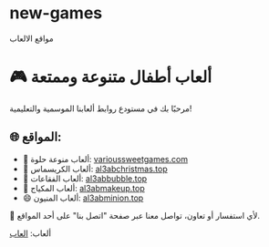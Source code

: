 # new-games
مواقع الالعاب
# 🎮 ألعاب أطفال متنوعة وممتعة

مرحبًا بك في مستودع روابط ألعابنا الموسمية والتعليمية!

## 🌐 المواقع:

- 🧁 ألعاب منوعة حلوة: [varioussweetgames.com](https://www.varioussweetgames.com)
- 🎄 ألعاب الكريسماس: [al3abchristmas.top](https://www.al3abchristmas.top)
- 🎈 ألعاب الفقاعات: [al3abbubble.top](https://www.al3abbubble.top)
- 💄 ألعاب المكياج: [al3abmakeup.top](https://www.al3abmakeup.top)
- 😄 ألعاب المنيون: [al3abminion.top](https://www.al3abminion.top)

📧 لأي استفسار أو تعاون، تواصل معنا عبر صفحة "اتصل بنا" على أحد المواقع.

ألعاب: [العاب]([https://medium.com/@haronalaa/%D8%A7%D8%B3%D8%AA%D9%85%D8%AA%D8%B9-%D8%A8%D8%A3%D9%81%D8%B6%D9%84-%D8%A3%D9%84%D8%B9%D8%A7%D8%A8-%D8%A7%D9%84%D8%A3%D9%88%D9%86%D9%84%D8%A7%D9%8A%D9%86-%D8%A8%D8%A7%D8%B2%D9%84-%D8%B5%D8%A7%D9%84%D9%88%D9%86-%D9%88%D8%AA%D9%88%D9%85-%D9%88%D8%A3%D9%86%D8%AC%D9%8A%D9%84%D8%A7-b6b22559abba](https://medium.com/@haronalaa/%D8%A7%D8%B3%D8%AA%D9%85%D8%AA%D8%B9-%D8%A8%D8%A3%D9%81%D8%B6%D9%84-%D8%A3%D9%84%D8%B9%D8%A7%D8%A8-%D8%A7%D9%84%D8%A3%D9%88%D9%86%D9%84%D8%A7%D9%8A%D9%86-%D8%A8%D8%A7%D8%B2%D9%84-%D8%B5%D8%A7%D9%84%D9%88%D9%86-%D9%88%D8%AA%D9%88%D9%85-%D9%88%D8%A3%D9%86%D8%AC%D9%8A%D9%84%D8%A7-b6b22559abba))

